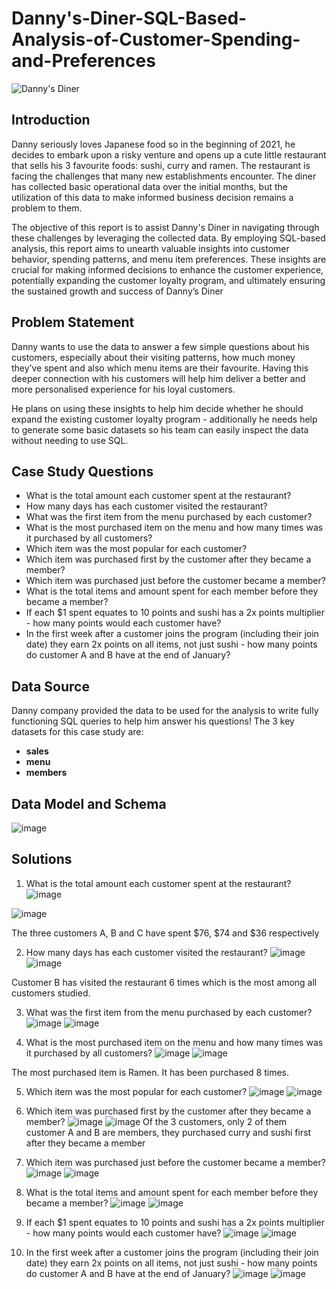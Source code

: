 # Danny's-Diner-SQL-Based-Analysis-of-Customer-Spending-and-Preferences
![Danny's Diner](https://github.com/Taofik06/Danny-s-Diner-SQL-Based-Analysis-of-Customer-Spending-and-Preferences/assets/123642327/bf8e59c0-a0a4-41c4-afe9-3d21216c60fc)

## Introduction

Danny seriously loves Japanese food so in the beginning of 2021, he decides to embark upon a risky venture and opens up a cute little restaurant that sells his 3 favourite foods: sushi, curry and ramen. The restaurant is facing the challenges that many new establishments encounter. The diner has collected basic operational data over the initial months, but the utilization of this data to make informed business decision remains a problem to them.

The objective of this report is to assist Danny's Diner in navigating through these challenges by leveraging the collected data. By employing SQL-based analysis, this report aims to unearth valuable insights into customer behavior, spending patterns, and menu item preferences. These insights are crucial for making informed decisions to enhance the customer experience, potentially expanding the customer loyalty program, and ultimately ensuring the sustained growth and success of Danny’s Diner


## Problem Statement

Danny wants to use the data to answer a few simple questions about his customers, especially about their visiting patterns, how much money they’ve spent and also which menu items are their favourite. Having this deeper connection with his customers will help him deliver a better and more personalised experience for his loyal customers.

He plans on using these insights to help him decide whether he should expand the existing customer loyalty program - additionally he needs help to generate some basic datasets so his team can easily inspect the data without needing to use SQL.


## Case Study Questions

- What is the total amount each customer spent at the restaurant?
- How many days has each customer visited the restaurant?
- What was the first item from the menu purchased by each customer?
- What is the most purchased item on the menu and how many times was it purchased by all customers?
- Which item was the most popular for each customer?
- Which item was purchased first by the customer after they became a member?
- Which item was purchased just before the customer became a member?
- What is the total items and amount spent for each member before they became a member?
- If each $1 spent equates to 10 points and sushi has a 2x points multiplier - how many points would each customer have?
- In the first week after a customer joins the program (including their join date) they earn 2x points on all items, not just sushi - how many points do customer A and B have at the end of January?

## Data Source

Danny company provided the data to be used for the analysis to write fully functioning SQL queries to help him answer his questions!
The 3 key datasets for this case study are:

- **sales**
- **menu**
- **members**

## Data Model and Schema
![image](https://github.com/Taofik06/Danny-s-Diner-SQL-Based-Analysis-of-Customer-Spending-and-Preferences/assets/123642327/fad94450-03c1-4c63-8598-208e7c7f46ed)

## Solutions
1. What is the total amount each customer spent at the restaurant?
![image](https://github.com/Taofik06/Danny-s-Diner-SQL-Based-Analysis-of-Customer-Spending-and-Preferences/assets/123642327/8a2f960f-3112-41f9-9d12-737c8b7905b8)

![image](https://github.com/Taofik06/Danny-s-Diner-SQL-Based-Analysis-of-Customer-Spending-and-Preferences/assets/123642327/3d7d8db5-0b34-4b4b-be45-8a04dd4631e7)

The three customers A, B and C have spent $76, $74 and $36 respectively

2. How many days has each customer visited the restaurant?
   ![image](https://github.com/Taofik06/Danny-s-Diner-SQL-Based-Analysis-of-Customer-Spending-and-Preferences/assets/123642327/dcf84375-f0a0-425e-bfb7-8ae39cb3c039)
![image](https://github.com/Taofik06/Danny-s-Diner-SQL-Based-Analysis-of-Customer-Spending-and-Preferences/assets/123642327/5ecba840-5418-41fe-81d4-dd3c17044053)

Customer B has visited the restaurant 6 times which is the most among all customers studied. 

3. What was the first item from the menu purchased by each customer?
   ![image](https://github.com/Taofik06/Danny-s-Diner-SQL-Based-Analysis-of-Customer-Spending-and-Preferences/assets/123642327/0a0a29b9-1c9d-4eac-8f93-72f3b95e95d6)
![image](https://github.com/Taofik06/Danny-s-Diner-SQL-Based-Analysis-of-Customer-Spending-and-Preferences/assets/123642327/f084298d-9ffd-4c93-a203-9a8af9fec97a)

4. What is the most purchased item on the menu and how many times was it purchased by all customers?
   ![image](https://github.com/Taofik06/Danny-s-Diner-SQL-Based-Analysis-of-Customer-Spending-and-Preferences/assets/123642327/d4002f55-f23f-4e11-a3e7-8f0d46428708)
![image](https://github.com/Taofik06/Danny-s-Diner-SQL-Based-Analysis-of-Customer-Spending-and-Preferences/assets/123642327/c39d8e17-ca48-40f9-8fad-967121a90f35)

The most purchased item is Ramen. It has been purchased 8 times.

5. Which item was the most popular for each customer?
   ![image](https://github.com/Taofik06/Danny-s-Diner-SQL-Based-Analysis-of-Customer-Spending-and-Preferences/assets/123642327/6e3fb6c1-8297-40eb-8cae-e0b40d431c8a)
   ![image](https://github.com/Taofik06/Danny-s-Diner-SQL-Based-Analysis-of-Customer-Spending-and-Preferences/assets/123642327/4e445287-a4d4-4c5f-b760-79d32426925b)

6. Which item was purchased first by the customer after they became a member?
   ![image](https://github.com/Taofik06/Danny-s-Diner-SQL-Based-Analysis-of-Customer-Spending-and-Preferences/assets/123642327/d6f457ea-55c0-4990-aca8-433505f10aa1)
   ![image](https://github.com/Taofik06/Danny-s-Diner-SQL-Based-Analysis-of-Customer-Spending-and-Preferences/assets/123642327/e77e297e-ed36-46d4-a498-afd8ed39b33a)
Of the 3 customers, only 2 of them customer A and B are members, they purchased curry and sushi first after they became a member
   
7. Which item was purchased just before the customer became a member?
![image](https://github.com/Taofik06/Danny-s-Diner-SQL-Based-Analysis-of-Customer-Spending-and-Preferences/assets/123642327/cbd429f4-10b3-4e85-b1e0-5bf160c6e2b8)
![image](https://github.com/Taofik06/Danny-s-Diner-SQL-Based-Analysis-of-Customer-Spending-and-Preferences/assets/123642327/ac8edd6a-e090-498f-9150-7427b0253e17)

8. What is the total items and amount spent for each member before they became a member?
   ![image](https://github.com/Taofik06/Danny-s-Diner-SQL-Based-Analysis-of-Customer-Spending-and-Preferences/assets/123642327/3f241c9a-ff94-4973-baa7-380ef4bf6a0a)
![image](https://github.com/Taofik06/Danny-s-Diner-SQL-Based-Analysis-of-Customer-Spending-and-Preferences/assets/123642327/03d678ac-844a-466d-a6ca-02ce173a81c7)

9. If each $1 spent equates to 10 points and sushi has a 2x points multiplier - how many points would each customer have?
    ![image](https://github.com/Taofik06/Danny-s-Diner-SQL-Based-Analysis-of-Customer-Spending-and-Preferences/assets/123642327/96bf26a9-b5c1-42bb-a16e-d9d7dea3f2a8)
   ![image](https://github.com/Taofik06/Danny-s-Diner-SQL-Based-Analysis-of-Customer-Spending-and-Preferences/assets/123642327/bbf5dad3-03c1-474e-8a8e-7792a94f9502)

10. In the first week after a customer joins the program (including their join date) they earn 2x points on all items, not just sushi - how many points do customer A and B have at the end of January?
   ![image](https://github.com/Taofik06/Danny-s-Diner-SQL-Based-Analysis-of-Customer-Spending-and-Preferences/assets/123642327/1db09106-fa1a-4bf3-a668-9917d838bfb3)
![image](https://github.com/Taofik06/Danny-s-Diner-SQL-Based-Analysis-of-Customer-Spending-and-Preferences/assets/123642327/f5a38040-4e2a-495c-9cc2-73825b8c8154)


